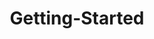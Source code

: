 ---
layout: post
title: Getting-Started
description: getting started
platform: aspnet-core
control: Captcha
documentation: ug
---